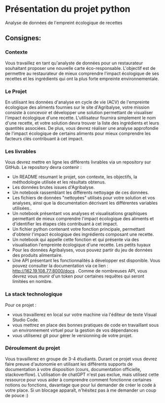 # Présentation du projet python

Analyse de données de l'empreint écologique de recettes 


## Consignes:

### Contexte
Vous travaillez en tant qu'analyste de données pour un restaurateur souhaitant proposer une
nouvelle carte éco-responsable. L'objectif est de permettre au restaurateur de mieux
comprendre l'impact écologique de ses recettes et les ingrédients qui ont la plus forte
empreinte environnementale.

### Le Projet
En utilisant les données d'analyse en cycle de vie (ACV) de l'empreinte écologique des
aliments fournies sur le site d'Agribalyse, votre mission consiste à concevoir et développer
une solution permettant de visualiser l'impact écologique d'une recette. L'utilisateur fournira
simplement le nom d'une recette, et votre solution devra trouver la liste des ingrédients et
leurs quantités associées. De plus, vous devrez réaliser une analyse approfondie de l'impact
écologique de certains aliments pour mieux comprendre les facteurs clés contribuant à cet
impact.

### Les livrables
Vous devrez mettre en ligne les différents livrables via un repository sur GitHub. Le
repository devra contenir :
- Un README résumant le projet, son contexte, les objectifs, la méthodologie utilisée
et les résultats obtenus.
- Les données brutes issues d'Agribalyse.
- Un notebook rassemblant les différents nettoyage de ces données.
- Les fichiers de données "nettoyées" utilisés pour votre solution et vos analyses, ainsi
que la documentation décrivant les différentes variables utilisées..
- Un notebook présentant vos analyses et visualisations graphiques permettant de
mieux comprendre l'impact écologique des aliments et d'identifier les étapes clés
contribuant à cet impact.
- Un fichier python contenant votre fonction principale, permettant d'obtenir l'impact
écologique des ingrédients composant une recette.
- Un notebook qui appelle cette fonction et qui présente via des visualisation
l'empreinte écologique d'une recette.
Les petits tuyaux
- Pour les données Agribalyses, vous pouvez partir du jeu de données des produits
alimentaire.
- Une API présentant les fonctionnalités à développer est disponible. Vous pouvez
consulter la documentation via ce lien : http://162.19.108.77:8000/docs . Comme de
nombreuses API, vous devrez vous munir d'un token pour certaines requêtes qui
seront limitées en nombre.

### La stack technologique
Pour ce projet :
- vous travaillerez en local sur votre machine via l'éditeur de texte Visual Studio Code.
- vous mettrez en place des bonnes pratiques de code en travaillant sous un
environnement virtuel pour la gestion de vos dépendances
- vous utiliserez git pour gérer le versionning de votre projet.

### Déroulement du projet
Vous travaillerez en groupe de 3-4 étudiants. Durant ce projet vous devrez faire preuve
d'autonomie en utilisant les différents supports de documentation à votre disposition (cours,
documentation officielle, stackoverflow). L'utilisation de chatGPT n'est pas exclue, mais
utilisez cette ressource pour vous aider à comprendre comment fonctionne certaines notions
ou fonctions, davantage que pour lui demander de créer le code à votre place. Si un blocage
apparaît, n'hésitez pas à me demander un coup de pouce :)